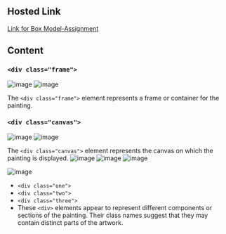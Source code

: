 ## Hosted Link
[Link for Box Model-Assignment](https://karan9927.github.io/CSS/Assignment%205%20-%20Box%20Model/)
## Content 

### `<div class="frame">`
![image](https://github.com/Karan9927/CSS/assets/115612744/6d7b9623-1c0e-4108-abb7-bf59017e3378)
![image](https://github.com/Karan9927/CSS/assets/115612744/a1252e8b-36a2-48fa-8435-f238a4d665f4)

The `<div class="frame">` element represents a frame or container for the painting.

### `<div class="canvas">`
![image](https://github.com/Karan9927/CSS/assets/115612744/3cfa1c89-502f-477b-ac50-b96ec867bafb)
![image](https://github.com/Karan9927/CSS/assets/115612744/f878966b-25e5-4532-81c5-9cc88bdfad48)

The `<div class="canvas">` element represents the canvas on which the painting is displayed.
![image](https://github.com/Karan9927/CSS/assets/115612744/50c2698c-9ac8-4ef5-a265-25b57e670205)
![image](https://github.com/Karan9927/CSS/assets/115612744/bd397cb5-00d4-47e3-9e8b-b9b6d18e2e70)
![image](https://github.com/Karan9927/CSS/assets/115612744/387543de-585e-4280-9801-56d52700f301)

![image](https://github.com/Karan9927/CSS/assets/115612744/3f329975-834b-41fa-bd56-5d9a0ee4f777)

- `<div class="one">`
- `<div class="two">`
- `<div class="three">`
- These `<div>` elements appear to represent different components or sections of the painting. Their class names suggest that they may contain distinct parts of the artwork.


